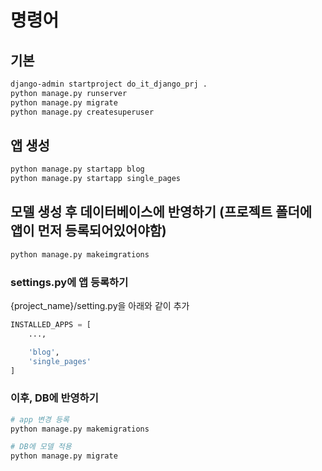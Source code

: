 # 명령어

## 기본
```bash
django-admin startproject do_it_django_prj .
python manage.py runserver
python manage.py migrate
python manage.py createsuperuser
```

## 앱 생성
```bash
python manage.py startapp blog
python manage.py startapp single_pages
```

## 모델 생성 후 데이터베이스에 반영하기 (프로젝트 폴더에 앱이 먼저 등록되어있어야함)
```bash
python manage.py makeimgrations
```

### settings.py에 앱 등록하기
{project_name}/setting.py을 아래와 같이 추가
```python
INSTALLED_APPS = [
    ...,

    'blog',
    'single_pages'
]
```

### 이후, DB에 반영하기
```bash
# app 변경 등록
python manage.py makemigrations

# DB에 모델 적용
python manage.py migrate
```
